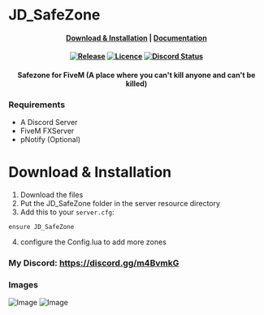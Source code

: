 # JD_SafeZone
<h4 align="center">
	<a href="#download--installation">Download & Installation</a>
	|
	<a href="https://docs.jokedevil.com/JD_logs">Documentation</a>
</h4>
<h4 align="center">
	<a href="https://github.com/JokeDevil/JD_SafeZone/releases/latest" title=""><img alt="Release" src="https://img.shields.io/github/v/release/JokeDevil/JD_SafeZone"></a>
	<a href="LICENSE" title=""><img alt="Licence" src="https://img.shields.io/github/license/JokeDevil/JD_SafeZone.svg"></a>
	<a href="https://discord.gg/m4BvmkG" title=""><img alt="Discord Status" src="https://discordapp.com/api/guilds/721339695199682611/widget.png"></a>
</h4>
<h4 align="center">
 Safezone for FiveM (A place where you can't kill anyone and can't be killed)
</h4>

### Requirements
- A Discord Server
- FiveM FXServer
- pNotify (Optional)

# Download & Installation

1. Download the files
2. Put the JD_SafeZone folder in the server resource directory
3. Add this to your `server.cfg`:
```
ensure JD_SafeZone
```
4. configure the Config.lua to add more zones
### My Discord: https://discord.gg/m4BvmkG

### Images
![Image](https://i.gyazo.com/fefe100e0d859b6160fb1d05ee707d22.jpg)
![Image](https://i.gyazo.com/9c5ac850e1589181e11ac02207e31b93.jpg)
